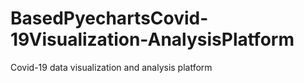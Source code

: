 # BasedPyechartsCovid-19Visualization-AnalysisPlatform
Covid-19 data visualization and analysis platform
